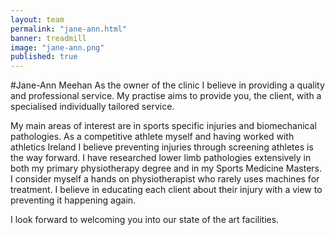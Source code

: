 ```yaml
---
layout: team
permalink: "jane-ann.html"
banner: treadmill
image: "jane-ann.png"
published: true
---
```


#Jane-Ann Meehan
As the owner of the clinic I believe in providing a quality and professional service. My practise aims to provide you, the client, with a specialised individually tailored service.

My main areas of interest are in sports specific injuries and biomechanical pathologies. As a competitive athlete myself and having worked with athletics Ireland I believe preventing injuries through screening athletes is the way forward. I have researched lower limb pathologies extensively in both my primary physiotherapy degree and in my Sports Medicine Masters. I consider myself a hands on physiotherapist who rarely uses machines for treatment. I believe in educating each client about their injury with a view to preventing it happening again. 

I look forward to welcoming you into our state of the art facilities.